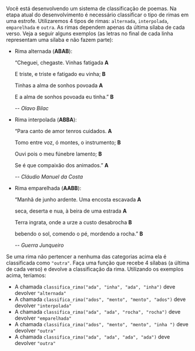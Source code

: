 Você está desenvolvendo um sistema de classificação de poemas. Na etapa atual do desenvolvimento é necessário classificar o tipo de rimas em uma estrofe. Utilizaremos 4 tipos de rimas: `alternada`, `interpolada`, `emparelhada` e `outra`. As rimas dependem apenas da última sílaba de cada verso. Veja a seguir alguns exemplos (as letras no final de cada linha representam uma sílaba e não fazem parte):

- Rima alternada (**ABAB**):

    “Cheguei, chegaste. Vinhas fatigada **A**

    E triste, e triste e fatigado eu vinha; **B**

    Tinhas a alma de sonhos povoada **A**

    E a alma de sonhos povoada eu tinha.” **B** 

    *-- Olavo Bilac*

- Rima interpolada (**ABBA**):

    “Para canto de amor tenros cuidados. **A**

    Tomo entre voz, ó montes, o instrumento; **B**

    Ouvi pois o meu fúnebre lamento; **B**

    Se é que compaixão dos animados.” **A**

    *-- Cláudio Manuel da Costa*

- Rima emparelhada (**AABB**):

    “Manhã de junho ardente. Uma encosta escavada **A**

    seca, deserta e nua, à beira de uma estrada **A**

    Terra ingrata, onde a urze a custo desabrocha **B**

    bebendo o sol, comendo o pé, mordendo a rocha.” **B**

    *-- Guerra Junqueiro*

Se uma rima não pertencer a nenhuma das categorias acima ela é classificada como `"outra"`.
Faça uma função que recebe 4 sílabas (a última de cada verso) e devolve a classificação da rima. Utilizando os exemplos acima, teríamos:

- A chamada `classifica_rima("ada", "inha", "ada", "inha")` deve devolver `"alternada"`
- A chamada `classifica_rima("ados", "mento", "mento", "ados")` deve devolver `"interpolada"`
- A chamada `classifica_rima("ada", "ada", "rocha", "rocha")` deve devolver `"emparelhada"`
- A chamada `classifica_rima("ados", "mento", "mento", "inha ")` deve devolver `"outra"`
- A chamada `classifica_rima("ada", "ada", "ada", "ada")` deve devolver `"outra"`
